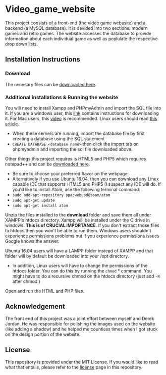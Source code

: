 # Video_game_website
This project consists of a front-end (the video game webasite) and a backend (a MySQL database). It is devided into two sections: modern games and retro games. The website accesses the database to provide information about each individual game as well as poplulate the respective drop down lists. 

## Installation Instructions

### Download
The necesary files can be [downloaded here](https://github.com/nortorious-flame89/Video_game_website.git). 

### Additional installations & Running the website
You will need to install Xampp and PHPmyAdmin and import the SQL file into it. If you are a windows user, this [link](https://www.youtube.com/watch?v=hqfIksHKPPg) contains instructions for downloading it. For Mac users, this [video](https://www.youtube.com/watch?v=b_6g_5S_bVo) is recommended. Linux users should read [this article](https://www.digitalocean.com/community/tutorials/how-to-install-and-secure-phpmyadmin-on-ubuntu-16-04).
  * When these servers are running, import the database file by first creating a database using the SQL statement 
  * `CREATE DATABASE <database name>` then click the import tab on phpmyadmin and importing the sql file downloaded above. 

Other things this project requires is HTML5 and PHP5 which requires notepad++ and can be [downloaded here](https://notepad-plus-plus.org/download/v7.3.2.html). 

  * Be sure to choose your preferred flavor on the webpage. 
  * Alternatively if you use Ubuntu 16.04, then you can download any Linux capable IDE that supports HTML5 and PHP5 (I suspect    any IDE will do. If you'd like to install Atom, use the following terminal command: 
  * `sudo add-apt-repository ppa:webupd8team/atom` 
  * `sudo apt-get update`
  * `sudo apt-get install atom`

Unzip the files installed to the **download** folder and save them all under XAMPP's htdocs directory. Xampp will be installed under the C drive in windows. **This is of CRUCIAL IMPORTANCE**. If you don't extract those files to htdocs then you won't be able to run them. Windows users shouldn't experience permissions problems but if you experience permissions issues Google knows the answer.

Ubuntu 16.04 users will have a LAMPP folder instead of XAMPP and that folder will by default be downloaded into your /opt directory. 
* In addition, Linux users will have to change the permissions of the htdocs folder. You can do this by running the `chmod`      * command. You might have to do a recursive chmod on the htdocs directory (just add `-R` after chmod.)

Open and run the HTML and PHP files. 

## Acknowledgement
The front end of this project was a joint effort between myself and Derek Jordan. He was responsible for polishing the images used on the website (like adding a shadow) and he helped me countless times when I got stuck on the design portion of the website.

## License
This repository is provided under the MIT License. If you would like to read what that entails, please refer to the [license](https://github.com/nortorious-flame89/Video_game_website/blob/master/LICENSE) page in this repository.
